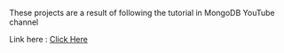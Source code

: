 These projects are a result of following the tutorial in MongoDB YouTube channel

Link here : [Click Here](https://www.youtube.com/playlist?list=PL4RCxklHWZ9tRqdFK5YqoX3ju-Hk23Btu)
